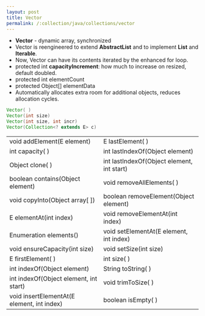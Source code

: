 ```yaml
---
layout: post
title: Vector
permalink: /:collection/java/collections/vector
---
```


* **Vector** - dynamic array, synchronized
* Vector is reengineered to extend **AbstractList** and to implement **List** and **Iterable**. 
* Now, Vector can have its contents iterated by the enhanced for loop.
* protected int **capacityIncrement**: how much to increase on resized, default doubled.
* protected int elementCount
* protected Object[] elementData
* Automatically allocates extra room for additional objects, reduces allocation cycles.

```java
Vector( )
Vector(int size)
Vector(int size, int incr)
Vector(Collection<? extends E> c)
```

|	|	|
|---|---|
|void addElement(E element) 	|E lastElement( ) 
|int capacity( ) 	|int lastIndexOf(Object element) 
|Object clone( ) 	|int lastIndexOf(Object element, int start)
|boolean contains(Object element)|void removeAllElements( ) 
|void copyInto(Object array[ ])	|boolean removeElement(Object element) 
|E elementAt(int index) |void removeElementAt(int index) 
|Enumeration<E> elements()|void setElementAt(E element, int index)
|void ensureCapacity(int size)|void setSize(int size) 
|E firstElement( ) 		|int size( ) 
|int indexOf(Object element)|String toString( ) 
|int indexOf(Object element, int start)		|void trimToSize( ) 
|void insertElementAt(E element, int index)	|boolean isEmpty( )
